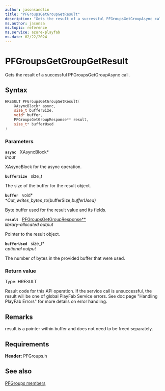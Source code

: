 ```yaml
---
author: jasonsandlin
title: "PFGroupsGetGroupGetResult"
description: "Gets the result of a successful PFGroupsGetGroupAsync call."
ms.author: jasonsa
ms.topic: reference
ms.service: azure-playfab
ms.date: 02/22/2024
---
```


# PFGroupsGetGroupGetResult  

Gets the result of a successful PFGroupsGetGroupAsync call.  

## Syntax  
  
```cpp
HRESULT PFGroupsGetGroupGetResult(  
    XAsyncBlock* async,  
    size_t bufferSize,  
    void* buffer,  
    PFGroupsGetGroupResponse** result,  
    size_t* bufferUsed  
)  
```  
  
### Parameters  
  
**`async`** &nbsp; XAsyncBlock*  
*_Inout_*  
  
XAsyncBlock for the async operation.  
  
**`bufferSize`** &nbsp; size_t  
  
The size of the buffer for the result object.  
  
**`buffer`** &nbsp; void*  
*_Out_writes_bytes_to_(bufferSize,*bufferUsed)*  
  
Byte buffer used for the result value and its fields.  
  
**`result`** &nbsp; [PFGroupsGetGroupResponse**](../../pfgroupstypes/structs/pfgroupsgetgroupresponse.md)  
*library-allocated output*  
  
Pointer to the result object.  
  
**`bufferUsed`** &nbsp; size_t*  
*optional output*  
  
The number of bytes in the provided buffer that were used.  
  
  
### Return value
Type: HRESULT
  
Result code for this API operation. If the service call is unsuccessful, the result will be one of global PlayFab Service errors. See doc page "Handling PlayFab Errors" for more details on error handling.
  
## Remarks  
  
result is a pointer within buffer and does not need to be freed separately.
  
## Requirements  
  
**Header:** PFGroups.h
  
## See also  
[PFGroups members](../pfgroups_members.md)  

  
  
